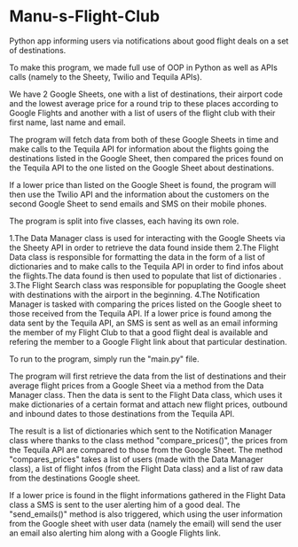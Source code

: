 # Manu-s-Flight-Club
Python app informing users via notifications about good flight deals on a set of destinations.

To make this program, we made full use of OOP in Python as well as APIs calls (namely to the Sheety, Twilio and Tequila APIs).

We have 2 Google Sheets, one with a list of destinations, their airport code and the lowest average price for a round trip to these places
according to Google Flights and another with a list of users of the flight club with their first name, last name and email.

The program will fetch data from both of these Google Sheets in time and make calls to the Tequila API for information about the flights going 
the destinations listed in the Google Sheet, then compared the prices found on the Tequila API to the one listed on the Google Sheet about destinations.

If a lower price than listed on the Google Sheet is found, the program will then use the Twilio API and the information about the customers on the second
Google Sheet to send emails and SMS on their mobile phones.

The program is split into five classes, each having its own role.

1.The Data Manager class is used for interacting with the Google Sheets via the Sheety API in order to retrieve the data found inside them
2.The Flight Data class is responsible for formatting the data in the form of a list of dictionaries and to make calls to the Tequila API in order to find infos about the flights.The data found is then used to populate that list of dictionaries  .
3.The Flight Search class was responsible for popuplating the Google sheet with destinations with the airport in the beginning.
4.The Notification Manager is tasked with comparing the prices listed on the Google sheet to those received from the Tequila API. If a lower price is found among the data sent by
the Tequila API, an SMS is sent as well as an email informing the member of my Flight Club to that a good flight deal is available and refering the member to a Google Flight link
about that particular destination.

To run to the program, simply run the "main.py" file.

The program will first retrieve the data from the list of destinations and their average flight prices from a Google Sheet via a method from the Data Manager class.
Then the data is sent to the Flight Data class, which uses it make dictionaries of a certain format and attach new flight prices, outbound and inbound dates to those destinations from the Tequila API.

The result is a list of dictionaries which sent to the Notification Manager class where thanks to the class method "compare_prices()", the prices from the Tequila API are 
compared to those from the Google Sheet. The method "compares_prices" takes a list of users (made with the Data Manager class), a list of flight infos (from the Flight Data  class) and a list of raw data from the destinations Google sheet.

If a lower price is found in the flight informations gathered in the Flight Data class a SMS is sent to the user alerting him of a good deal. The "send_emails()" method is also
triggered, which using the user information from the Google sheet with user data (namely the email) will send the user an email also alerting him along with a Google Flights link.




